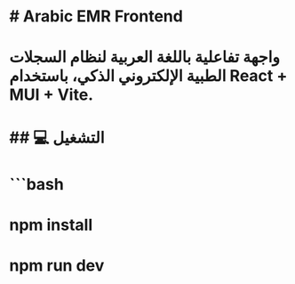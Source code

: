 # \# Arabic EMR Frontend

# 

# واجهة تفاعلية باللغة العربية لنظام السجلات الطبية الإلكتروني الذكي، باستخدام React + MUI + Vite.

# 

# \## 💻 التشغيل

# 

# ```bash

# npm install

# npm run dev



